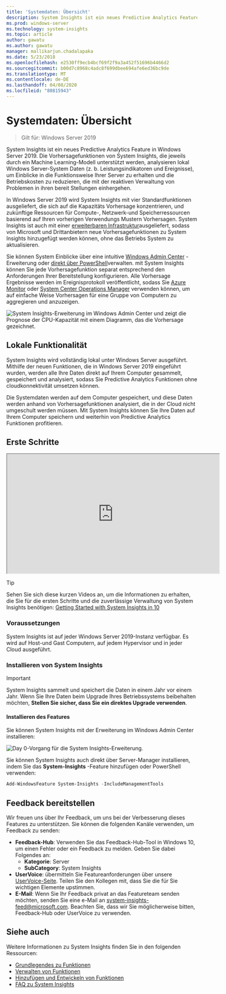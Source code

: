 ```yaml
---
title: 'Systemdaten: Übersicht'
description: System Insights ist ein neues Predictive Analytics Feature in Windows Server 2019. Die Vorhersagefunktionen von System Insights, die jeweils durch ein Machine Learning-Modell unterstützt werden, analysieren lokal Windows Server-System Daten (z. b. Leistungsindikatoren und Ereignisse), um Einblicke in die Funktionsweise Ihrer Server zu erhalten und die Betriebskosten zu reduzieren, die mit der reaktiven Verwaltung von Problemen in ihren bereit Stellungen einhergehen.
ms.prod: windows-server
ms.technology: system-insights
ms.topic: article
author: gawatu
ms.author: gawatu
manager: mallikarjun.chadalapaka
ms.date: 5/23/2018
ms.openlocfilehash: e2530ff9ecb4bcf69f2f9a3a452f51696b4466d2
ms.sourcegitcommit: b00d7c8968c4adc8f699dbee694afe6ed36bc9de
ms.translationtype: MT
ms.contentlocale: de-DE
ms.lasthandoff: 04/08/2020
ms.locfileid: "80815943"
---
```

# <a name="system-insights-overview"></a>Systemdaten: Übersicht

>Gilt für: Windows Server 2019

System Insights ist ein neues Predictive Analytics Feature in Windows Server 2019. Die Vorhersagefunktionen von System Insights, die jeweils durch ein Machine Learning-Modell unterstützt werden, analysieren lokal Windows Server-System Daten (z. b. Leistungsindikatoren und Ereignisse), um Einblicke in die Funktionsweise Ihrer Server zu erhalten und die Betriebskosten zu reduzieren, die mit der reaktiven Verwaltung von Problemen in ihren bereit Stellungen einhergehen. 

In Windows Server 2019 wird System Insights mit vier Standardfunktionen ausgeliefert, die sich auf die Kapazitäts Vorhersage konzentrieren, und zukünftige Ressourcen für Compute-, Netzwerk-und Speicherressourcen basierend auf Ihren vorherigen Verwendungs Mustern Vorhersagen. System Insights ist auch mit einer [erweiterbaren Infrastruktur](adding-and-developing-capabilities.md)ausgeliefert, sodass von Microsoft und Drittanbietern neue Vorhersagefunktionen zu System Insights hinzugefügt werden können, ohne das Betriebs System zu aktualisieren. 

Sie können System Einblicke über eine intuitive [Windows Admin Center](https://docs.microsoft.com/windows-server/manage/windows-admin-center/overview) -Erweiterung oder [direkt über PowerShell](https://aka.ms/SystemInsightsPowerShell)verwalten. mit System Insights können Sie jede Vorhersagefunktion separat entsprechend den Anforderungen Ihrer Bereitstellung konfigurieren. Alle Vorhersage Ergebnisse werden im Ereignisprotokoll veröffentlicht, sodass Sie [Azure Monitor](https://azure.microsoft.com/services/monitor/) oder [System Center Operations Manager](https://docs.microsoft.com/system-center/scom/welcome?view=sc-om-1807) verwenden können, um auf einfache Weise Vorhersagen für eine Gruppe von Computern zu aggregieren und anzuzeigen.

![System Insights-Erweiterung im Windows Admin Center und zeigt die Prognose der CPU-Kapazität mit einem Diagramm, das die Vorhersage gezeichnet.](media/cpu-forecast-2.png)

## <a name="local-functionality"></a>Lokale Funktionalität
System Insights wird vollständig lokal unter Windows Server ausgeführt. Mithilfe der neuen Funktionen, die in Windows Server 2019 eingeführt wurden, werden alle Ihre Daten direkt auf Ihrem Computer gesammelt, gespeichert und analysiert, sodass Sie Predictive Analytics Funktionen ohne cloudkonnektivität umsetzen können.

Die Systemdaten werden auf dem Computer gespeichert, und diese Daten werden anhand von Vorhersagefunktionen analysiert, die in der Cloud nicht umgeschult werden müssen. Mit System Insights können Sie Ihre Daten auf Ihrem Computer speichern und weiterhin von Predictive Analytics Funktionen profitieren. 

## <a name="get-started"></a>Erste Schritte

<iframe src=https://www.youtube-nocookie.com/embed/AJxQkx5WSaA width=560 height=315 allowfullscreen></iframe>

>[!TIP]
>Sehen Sie sich diese kurzen Videos an, um die Informationen zu erhalten, die Sie für die ersten Schritte und die zuverlässige Verwaltung von System Insights benötigen: [Getting Started with System Insights in 10](https://blogs.technet.microsoft.com/filecab/2018/07/24/getting-started-with-system-insights-in-10-minutes/)

### <a name="requirements"></a>Voraussetzungen
System Insights ist auf jeder Windows Server 2019-Instanz verfügbar. Es wird auf Host-und Gast Computern, auf jedem Hypervisor und in jeder Cloud ausgeführt.

### <a name="install-system-insights"></a>Installieren von System Insights
>[!IMPORTANT]
>System Insights sammelt und speichert die Daten in einem Jahr vor einem Jahr. Wenn Sie Ihre Daten beim Upgrade Ihres Betriebssystems beibehalten möchten, **Stellen Sie sicher, dass Sie ein direktes Upgrade verwenden**.

#### <a name="install-the-feature"></a>Installieren des Features
Sie können System Insights mit der Erweiterung im Windows Admin Center installieren:

![Day 0-Vorgang für die System Insights-Erweiterung.](media/day-0-2.png)

Sie können System Insights auch direkt über Server-Manager installieren, indem Sie das **System-Insights** -Feature hinzufügen oder PowerShell verwenden:

```PowerShell
Add-WindowsFeature System-Insights -IncludeManagementTools
```

## <a name="provide-feedback"></a>Feedback bereitstellen
Wir freuen uns über Ihr Feedback, um uns bei der Verbesserung dieses Features zu unterstützen. Sie können die folgenden Kanäle verwenden, um Feedback zu senden:
- **Feedback-Hub**: Verwenden Sie das Feedback-Hub-Tool in Windows 10, um einen Fehler oder ein Feedback zu melden. Geben Sie dabei Folgendes an:
    - **Kategorie**: Server 
    - **SubCategory**: System Insights
- **UserVoice**: übermitteln Sie Featureanforderungen über unsere [UserVoice-Seite](https://windowsserver.uservoice.com/forums/295071-management-tools). Teilen Sie den Kollegen mit, dass Sie die für Sie wichtigen Elemente upstimmen.
- **E-Mail**: Wenn Sie Ihr Feedback privat an das Featureteam senden möchten, senden Sie eine e-Mail an system-insights-feed@microsoft.com. Beachten Sie, dass wir Sie möglicherweise bitten, Feedback-Hub oder UserVoice zu verwenden.

## <a name="see-also"></a>Siehe auch
Weitere Informationen zu System Insights finden Sie in den folgenden Ressourcen:

- [Grundlegendes zu Funktionen](understanding-capabilities.md)
- [Verwalten von Funktionen](managing-capabilities.md)
- [Hinzufügen und Entwickeln von Funktionen](adding-and-developing-capabilities.md)
- [FAQ zu System Insights](faq.md)